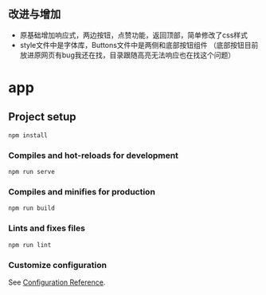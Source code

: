 ## 改进与增加
- 原基础增加响应式，两边按钮，点赞功能，返回顶部，简单修改了css样式
- style文件中是字体库，Buttons文件中是两侧和底部按钮组件
（底部按钮目前放进原网页有bug我还在找，目录跟随高亮无法响应也在找这个问题）

# app

## Project setup
```
npm install
```

### Compiles and hot-reloads for development
```
npm run serve
```

### Compiles and minifies for production
```
npm run build
```

### Lints and fixes files
```
npm run lint
```

### Customize configuration
See [Configuration Reference](https://cli.vuejs.org/config/).

